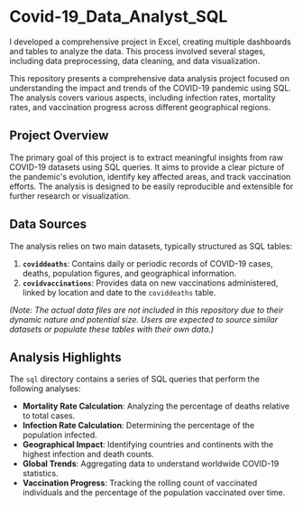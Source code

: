 # Covid-19_Data_Analyst_SQL
I developed a comprehensive project in Excel, creating multiple dashboards and tables to analyze the data. This process involved several stages, including data preprocessing, data cleaning, and data visualization.

This repository presents a comprehensive data analysis project focused on understanding the impact and trends of the COVID-19 pandemic using SQL. The analysis covers various aspects, including infection rates, mortality rates, and vaccination progress across different geographical regions.

## Project Overview

The primary goal of this project is to extract meaningful insights from raw COVID-19 datasets using SQL queries. It aims to provide a clear picture of the pandemic's evolution, identify key affected areas, and track vaccination efforts. The analysis is designed to be easily reproducible and extensible for further research or visualization.

## Data Sources

The analysis relies on two main datasets, typically structured as SQL tables:

1.  **`coviddeaths`**: Contains daily or periodic records of COVID-19 cases, deaths, population figures, and geographical information.
2.  **`covidvaccinations`**: Provides data on new vaccinations administered, linked by location and date to the `coviddeaths` table.

*(Note: The actual data files are not included in this repository due to their dynamic nature and potential size. Users are expected to source similar datasets or populate these tables with their own data.)*

## Analysis Highlights

The `sql` directory contains a series of SQL queries that perform the following analyses:

*   **Mortality Rate Calculation**: Analyzing the percentage of deaths relative to total cases.
*   **Infection Rate Calculation**: Determining the percentage of the population infected.
*   **Geographical Impact**: Identifying countries and continents with the highest infection and death counts.
*   **Global Trends**: Aggregating data to understand worldwide COVID-19 statistics.
*   **Vaccination Progress**: Tracking the rolling count of vaccinated individuals and the percentage of the population vaccinated over time.
